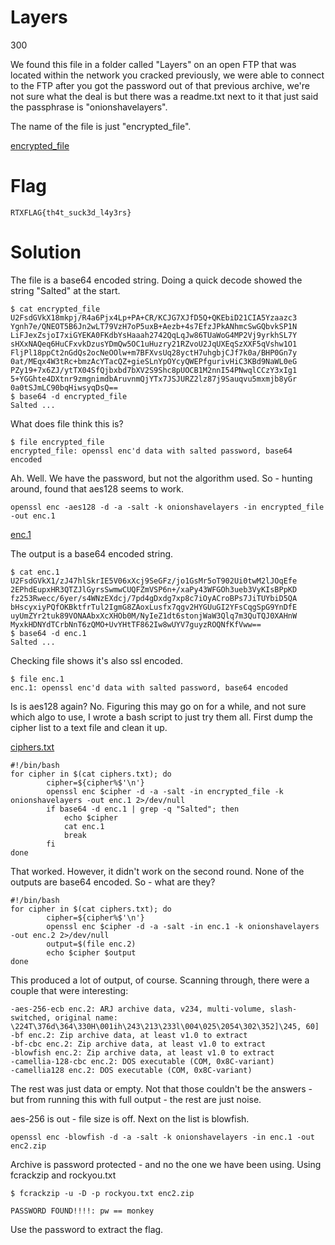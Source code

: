 #  Layers
300

We found this file in a folder called "Layers" on an open FTP that was located within the network you cracked previously, we were able to connect to the FTP after you got the password out of that previous archive, we're not sure what the deal is but there was a readme.txt next to it that just said the passphrase is "onionshavelayers".

The name of the file is just "encrypted_file".

[encrypted_file](encrypted_file)

# Flag
```
RTXFLAG{th4t_suck3d_l4y3rs}
```

# Solution
The file is a base64 encoded string. Doing a quick decode showed the string "Salted" at the start. 

```
$ cat encrypted_file 
U2FsdGVkX18mkpj/R4a6Pjx4Lp+PA+CR/KCJG7XJfD5Q+QKEbiD21CIA5Yzaazc3
Ygnh7e/QNEOT5B6Jn2wLT79VzH7oP5uxB+Aezb+4s7EfzJPkANhmcSwGQbvkSP1N
LiFJexZsjoI7xiGYEKA0FKdbYsHaaah2742QqLqJw86TUaWoG4MP2Vj9yrkhSL7Y
sHXxNAQeq6HuCFxvkDzusYDmQw5OC1uHuzry21RZvoU2JqUXEqSzXXF5qVshw1O1
FljPl18ppCt2nGdQs2ocNeOOlw+m7BFXvsUq28yctH7uhgbjCJf7k0a/BHP0Gn7y
0at/MEqx4W3tRc+bmzAcYTacQZ+gieSLnYpOYcyQWEPfgurivHiC3KBd9NaWL0eG
PZy19+7x6ZJ/ytTX04SfQjbxbd7bXV2S9Shc8pUOCB1M2nnI54PNwqlCCzY3xIg1
5+YGGhte4DXtnr9zmgnimdbAruvnmQjYTx7JSJURZ2lz87j9Sauqvu5mxmjb8yGr
0a0tSJmLC90bqHiwsyqDsQ==
$ base64 -d encrypted_file 
Salted ...
```

What does file think this is?

```
$ file encrypted_file 
encrypted_file: openssl enc'd data with salted password, base64 encoded
```

Ah. Well. We have the password, but not the algorithm used. So - hunting around, found that aes128 seems to work.
```
openssl enc -aes128 -d -a -salt -k onionshavelayers -in encrypted_file -out enc.1 
```
[enc.1](enc.1)

The output is a base64 encoded string.
```
$ cat enc.1
U2FsdGVkX1/zJ47hlSkrIE5V06xXcj9SeGFz/jo1GsMr5oT902Ui0twM2lJOqEfe
2EPhdEupxHR3QTZJlGyrsSwmwCUQFZmVSP6n+/xaPy43WFGOh3ueb3VyKIsBPpKD
fz253Rwecc/6yer/s4WNzEXdcj/7pd4gDxdg7xp8c7iOyACroBPs7JiTUYbiD5QA
bHscyxiyPQfOKBktfrTul2IgmG8ZAoxLusfx7qgv2HYGUuGI2YFsCqgSpG9YnDfE
uyUmZYr2tuk89VONAAbxXcXHOb0M/NyIeZ1dt6stonjWaW3Qlq7m3QuTQJ0XAHnW
MyxkHDNYdTCrbNnT6zQMO+UvYHtTF862Iw8wUYV7guyzROQNfKfVww==
$ base64 -d enc.1
Salted ...
```

Checking file shows it's also ssl encoded.

```
$ file enc.1
enc.1: openssl enc'd data with salted password, base64 encoded
```

Is is aes128 again? No. Figuring this may go on for a while, and not sure which algo to use, I wrote a bash script to just try them all. First dump the cipher list to a text file and clean it up.

[ciphers.txt](ciphers.txt)

```
#!/bin/bash
for cipher in $(cat ciphers.txt); do
        cipher=${cipher%$'\n'}
        openssl enc $cipher -d -a -salt -in encrypted_file -k onionshavelayers -out enc.1 2>/dev/null
        if base64 -d enc.1 | grep -q "Salted"; then
            echo $cipher
            cat enc.1
            break
        fi    
done
```

That worked. However, it didn't work on the second round. None of the outputs are base64 encoded. So - what are they?

```
#!/bin/bash
for cipher in $(cat ciphers.txt); do
        cipher=${cipher%$'\n'}
        openssl enc $cipher -d -a -salt -in enc.1 -k onionshavelayers -out enc.2 2>/dev/null
        output=$(file enc.2)
        echo $cipher $output
done
```

This produced a lot of output, of course. Scanning through, there were a couple that were interesting:

```
-aes-256-ecb enc.2: ARJ archive data, v234, multi-volume, slash-switched, original name: \224T\376d\364\330H\001ih\243\213\233l\004\025\2054\302\352]\245, 60]
-bf enc.2: Zip archive data, at least v1.0 to extract
-bf-cbc enc.2: Zip archive data, at least v1.0 to extract
-blowfish enc.2: Zip archive data, at least v1.0 to extract
-camellia-128-cbc enc.2: DOS executable (COM, 0x8C-variant)
-camellia128 enc.2: DOS executable (COM, 0x8C-variant)
```

The rest was just data or empty. Not that those couldn't be the answers - but from running this with full output - the rest are just noise.

aes-256 is out - file size is off. Next on the list is blowfish.

```
openssl enc -blowfish -d -a -salt -k onionshavelayers -in enc.1 -out enc2.zip  
```

Archive is password protected - and no the one we have been using. Using fcrackzip and rockyou.txt
```
$ fcrackzip -u -D -p rockyou.txt enc2.zip

PASSWORD FOUND!!!!: pw == monkey
```

Use the password to extract the flag.